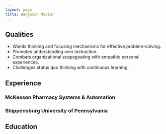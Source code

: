 ```yaml
---
layout: page
title: Benjamin Mosior
---
```


## Qualities

* Wields thinking and focusing mechanisms for effective problem-solving.
* Promotes understanding over instruction.
* Combats organizational scapegoating with empathic personal experiences.
* Challenges status quo thinking with continuous learning.

## Experience

### McKesson Pharmacy Systems & Automation

### Shippensburg University of Pennsylvania

## Education